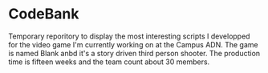 # CodeBank

Temporary reporitory to display the most interesting scripts I developped for the video game I'm currently working on at the Campus ADN. The game is named Blank anbd it's a story driven third person shooter. The production time is fifteen weeks and the team count about 30 members.
